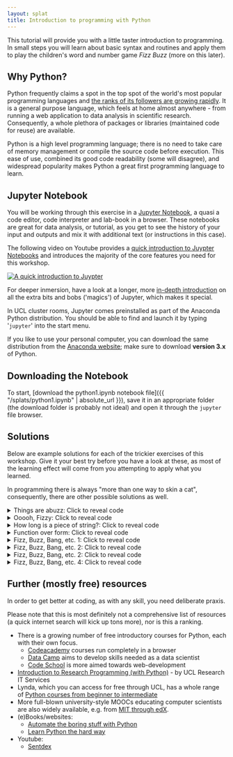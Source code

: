 ```yaml
---
layout: splat
title: Introduction to programming with Python
---
```


This tutorial will provide you with a little taster introduction to programming. In small steps you will learn about basic syntax and routines and apply them to play the children's word and number game *Fizz Buzz* (more on this later).

## Why Python?

Python frequently claims a spot in the top spot of the world's most popular programming languages and [the ranks of its followers are growing rapidly](https://stackoverflow.blog/2017/09/06/incredible-growth-python/). It is a general purpose language, which feels at home almost anywhere - from running a web application to data analysis in scientific research. Consequently, a whole plethora of packages or libraries (maintained code for reuse) are available.

Python is a high level programming language; there is no need to take care of memory management or compile the source code before execution. This ease of use, combined its good code readability (some will disagree), and widespread popularity makes Python a great first programming language to learn.

## Jupyter Notebook

You will be working through this exercise in a [Jupyter Notebook](http://jupyter.org/), a quasi a code editor, code interpreter and lab-book in a browser. These notebooks are great for data analysis, or tutorial, as you get to see the history of your input and outputs and mix it with additional text (or instructions in this case).

The following video on Youtube provides a [quick introduction to Juypter Notebooks](https://www.youtube.com/watch?v=jZ952vChhuI) and introduces the majority of the core features you need for this workshop.

[![A quick introduction to Juypter](https://img.youtube.com/vi/jZ952vChhuI/maxresdefault.jpg)](http://www.youtube.com/watch?v=jZ952vChhuI "A quick introduction to Juypter")

For deeper inmersion, have a look at a longer, more [in-depth introduction](https://www.youtube.com/watch?v=UyxuLHLzDLA) on all the extra bits and bobs ('magics') of Jupyter, which makes it special.

In UCL cluster rooms, Jupyter comes preinstalled as part of the Anaconda Python distribution. You should be able to find and launch it by typing '`jupyter`' into the start menu.

If you like to use your personal computer, you can download the same distribution from the [Anaconda website](https://www.anaconda.com/download/); make sure to download **version 3.x** of Python.

## Downloading the Notebook

To start, [download the python1.ipynb notebook file]({{ "/splats/python1.ipynb" | absolute_url }}), save it in an appropriate folder (the download folder is probably not ideal) and open it through the `jupyter` file browser.

## Solutions

Below are example solutions for each of the trickier exercises of this workshop. Give it your best try before you have a look at these, as most of the learning effect will come from you attempting to apply what you learned.

In programming there is always "more than one way to skin a cat", consequently, there are other possible solutions as well.

<details><summary>Things are abuzz: Click to reveal code</summary>
{% highlight python %}
a_number = int(input('Enter an integer'))
# input() allows you to interact with your programme
# and int() converts the input to an integer (otherwise it is a string)
if a_number%15 == 0:
    print('FizzBuzz')
elif a_number%3 == 0:
    print('Fizz')
elif a_number%5 == 0:
    print('Buzz')
else:
    print(a_number)
{% endhighlight %}
</details>

<details><summary>Ooooh, Fizzy: Click to reveal code</summary>
{% highlight python %}
for i in range(1,101):
    if i%15 == 0:
        print('FizzBuzz', end=", ")
    elif i%3 == 0:
        print('Fizz', end=", ")
    elif i%5 == 0:
        print('Buzz', end=", ")
    else:
        print(i, end=", ")
{% endhighlight %}
<!-- Note: `end=", "` in the `print` statement leads to everything being printed on a single line separated by commas. -->
</details>

<details><summary>How long is a piece of string?: Click to reveal code</summary>
{% highlight python %}
for i in range(1,101):
    output = ""
    if i%3 == 0:
        output += 'Fizz'
    if i%5 == 0:
        output += 'Buzz'
    if output == '':
        output = i
    print(output, end=', ')
{% endhighlight %}
</details>

<details><summary>Function over form: Click to reveal code</summary>
{% highlight python %}
def fizz_buzz (length=100):
    """Plays the children's game FizzBuzz up to the count of input. Default is 100"""
    for i in range(1,length+1):
        output = ""
        if i%3 == 0:
            output += 'Fizz'
        if i%5 == 0:
            output += 'Buzz'
        if output == '':
            output = i
        print(output, end=', ')
fizz_buzz(50)
{% endhighlight %}
</details>

<details><summary>Fizz, Buzz, Bang, etc. 1: Click to reveal code</summary>
{% highlight python %}
# Add input variables for FizzNumber, BuzzNumber
def fizz_buzz (fizz_number=3, buzz_number=5, length=100):
    for i in range(1,length+1):
        output = ""
        if i%fizz_number == 0:
            output += 'Fizz'
        if i%buzz_number == 0:
            output += 'Buzz'
        if output == '':
            output = i
        print(output, end=', ')
fizz_buzz(2,7,50) # default parameters overwritten
{% endhighlight %}
</details>

<details><summary>Fizz, Buzz, Bang, etc. 2: Click to reveal code</summary>
{% highlight python %}
# Make the game more complicated - FizzBuzzBang
def fizz_buzz_bang (fizz_bumber=3, buzz_number=5, bang_number=4, length=100):
    """Plays the children's game FizzBuzz up to the count of input. Default is 100"""
    for i in range(1,length+1):
        output = ""
        if i%fizz_bumber == 0:
            output += 'Fizz'
        if i%buzz_number == 0:
            output += 'Buzz'
        if i%bang_number == 0:
            output += 'Bang'
        if output == '':
            output = i
        print(output, end=', ')
fizz_buzz_bang(length=60)
{% endhighlight %}
</details>

<details><summary>Fizz, Buzz, Bang, etc. 2: Click to reveal code</summary>
{% highlight python %}
# Input list of terms and numbers
def fizz_buzz (numbers=[3,4,5],terms=['Fizz','Buzz','Bang'],length=100):
    if len(numbers) != len(terms):
        raise ValueError('illegal arguments, numbers and terms do not match up')
    for i in range(1,length+1):
        output = ""
        for index, item in enumerate(terms):
            if i%numbers[index] == 0:
                output += item
        if output == '':
            output = i
        print(output, end=', ')
fizz_buzz() # called with default parameters
{% endhighlight %}
</details>

<details><summary>Fizz, Buzz, Bang, etc. 4: Click to reveal code</summary>
{% highlight python %}
# Input terms and numbers as dictionary, so we don't have to match inherently connected input arguments
def fizz_buzz (terms_and_numbers={'Fizz':3, 'Buzz':5},length=100):
    for i in range(1,length+1):
        output = ""
        for term, number in terms_and_numbers.items():
            if i%number == 0:
                output += term
        if output == '':
            output = i
        print(output, end=', ')
fizz_buzz({'Awesome':3,'Dude':5},20)
{% endhighlight %}
</details>

## Further (mostly free) resources

In order to get better at coding, as with any skill, you need deliberate praxis.

Please note that this is most definitely not a comprehensive list of resources (a quick internet search will kick up tons more), nor is this a ranking.

* There is a growing number of free introductory courses for Python, each with their own focus.
  * [Codeacademy](https://www.codecademy.com/learn/learn-python) courses run completely in a browser
  * [Data Camp](https://www.datacamp.com/courses/intro-to-python-for-data-science) aims to develop skills needed as a data scientist
  * [Code School](https://www.codeschool.com/courses/try-python) is more aimed towards web-development
* [Introduction to Research Programming (with Python)](http://rits.github-pages.ucl.ac.uk/intro-research-prog/) - by UCL Research IT Services
* Lynda, which you can access for free through UCL, has a whole range of [Python courses from beginner to intermediate](https://www.lynda.com/Python-training-tutorials/415-0.html)
* More full-blown university-style MOOCs educating computer scientists are also widely available, e.g. from [MIT through edX](https://www.edx.org/course/introduction-computer-science-mitx-6-00-1x-11).
* (e)Books/websites:
  * [Automate the boring stuff with Python](https://automatetheboringstuff.com/)
  * [Learn Python the hard way](https://learnpythonthehardway.org/book/preface.html)
* Youtube:
  * [Sentdex](https://www.youtube.com/playlist?list=PLQVvvaa0QuDeAams7fkdcwOGBpGdHpXln)

<script src="https://cdnjs.cloudflare.com/ajax/libs/mathjax/2.7.0/MathJax.js?config=TeX-AMS-MML_HTMLorMML" type="text/javascript"></script>